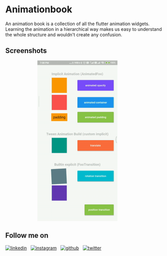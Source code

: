 # Animationbook
An animation book is a collection of all the flutter animation widgets. Learning the animation in a hierarchical way makes us easy to understand the whole structure and wouldn't create any confusion.

## Screenshots
<img height=500 width=250 src="https://github.com/ShashidharNagaral/animation_book/blob/master/screenshots/animationbook.gif" hspace=100/>

[1.1]: https://image0.flaticon.com/icons/png/32/61/61109.png (linkedin icon)
[2.1]: https://i.imgur.com/FTfZyuk.png (instagram icon)
[3.1]: http://i.imgur.com/0o48UoR.png (github icon)
[4.1]: http://i.imgur.com/tXSoThF.png (twitter icon)

[1]: https://www.linkedin.com/in/shashnagaral/
[2]: https://www.instagram.com/shashnagaral/
[3]: https://github.com/ShashidharNagaral
[4]: https://twitter.com/shashnagaral
## Follow me on
[![linkedin][1.1]][1] &nbsp;
[![instagram][2.1]][2] &nbsp;
[![github][3.1]][3] &nbsp;
[![twitter][4.1]][4]
